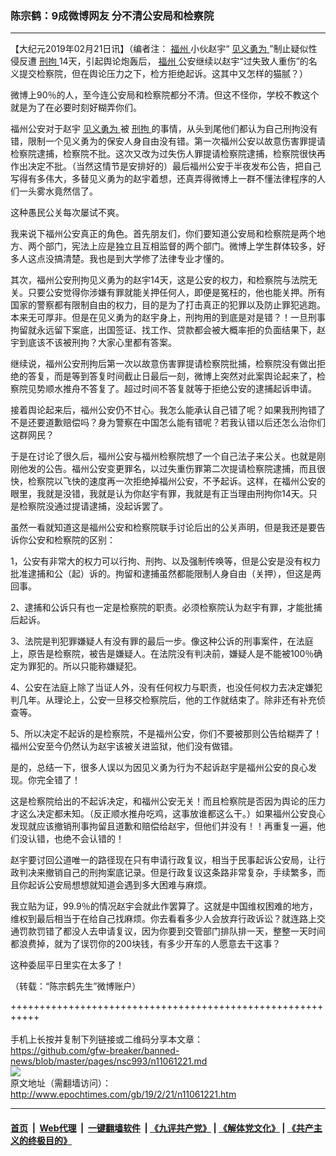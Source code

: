 ### 陈宗鹤：9成微博网友 分不清公安局和检察院
------------------------

<p>
 【大纪元2019年02月21日讯】（编者注：
 <a href="http://www.epochtimes.com/gb/tag/%E7%A6%8F%E5%B7%9E.html">
  福州
 </a>
 小伙赵宇“
 <a href="http://www.epochtimes.com/gb/tag/%E8%A7%81%E4%B9%89%E5%8B%87%E4%B8%BA.html">
  见义勇为
 </a>
 ”制止疑似性侵反遭
 <a href="http://www.epochtimes.com/gb/tag/%E5%88%91%E6%8B%98.html">
  刑拘
 </a>
 14天，引起舆论炮轰后，
 <a href="http://www.epochtimes.com/gb/tag/%E7%A6%8F%E5%B7%9E.html">
  福州
 </a>
 公安继续以赵宇“过失致人重伤”的名义提交检察院，但在舆论压力之下，检方拒绝起诉。这其中又怎样的猫腻？）
</p>
<p>
 微博上90％的人，至今连公安局和检察院都分不清。但这不怪你，学校不教这个就是为了在必要时刻好糊弄你们。
</p>
<p>
 福州公安对于赵宇
 <a href="http://www.epochtimes.com/gb/tag/%E8%A7%81%E4%B9%89%E5%8B%87%E4%B8%BA.html">
  见义勇为
 </a>
 被
 <a href="http://www.epochtimes.com/gb/tag/%E5%88%91%E6%8B%98.html">
  刑拘
 </a>
 的事情，从头到尾他们都认为自己刑拘没有错，限制一个见义勇为的保安人身自由没有错。第一次福州公安以故意伤害罪提请检察院逮捕，检察院不批。这次又改为过失伤人罪提请检察院逮捕，检察院很快再作出决定不批。（当然这情节是安排好的）最后福州公安于半夜发布公告，把自己写得有多伟大，多替见义勇为的赵宇着想，还真弄得微博上一群不懂法律程序的人们一头雾水竟然信了。
</p>
<p>
 这种愚民公关每次屡试不爽。
</p>
<p>
 我来说下福州公安真正的角色。首先朋友们，你们要知道公安局和检察院是两个地方、两个部门，宪法上应是独立且互相监督的两个部门。微博上学生群体较多，好多人这点没搞清楚。我也是到大学修了法律专业才懂的。
</p>
<p>
 其次，福州公安刑拘见义勇为的赵宇14天，这是公安的权力，和检察院与法院无关。只要公安觉得你涉嫌有罪就能关押任何人，即便是冤枉的，他也能关押。所有国家的警察都有限制自由的权力，目的是为了打击真正的犯罪以及防止罪犯逃跑。本来无可厚非。但是在见义勇为的赵宇身上，刑拘用的到底是对是错？！一旦刑事拘留就永远留下案底，出国签证、找工作、贷款都会被大概率拒的负面结果下，赵宇到底该不该被刑拘？大家心里都有答案。
</p>
<p>
 继续说，福州公安刑拘后第一次以故意伤害罪提请检察院批捕，检察院没有做出拒绝的答复，而是等到答复时间截止日最后一刻，微博上突然对此案舆论起来了，检察院见势顺水推舟不答复了。超过时间不答复就等于拒绝公安的逮捕起诉申请。
</p>
<p>
 接着舆论起来后，福州公安仍不甘心。我怎么能承认自己错了呢？如果我刑拘错了不是还要道歉赔偿吗？身为警察在中国怎么能有错呢？若我认错以后还怎么治你们这群网民？
</p>
<p>
 于是在讨论了很久后，福州公安与福州检察院想了一个自己法子来公关。也就是刚刚他发的公告。福州公安变更罪名，以过失重伤罪第二次提请检察院逮捕，而且很快，检察院以飞快的速度再一次拒绝掉福州公安，不予起诉。这样，在福州公安的眼里，我就是没错，我就是认为你赵宇有罪，我就是有正当理由刑拘你14天。只是检察院没通过提请逮捕，没起诉罢了。
</p>
<p>
 虽然一看就知道这是福州公安和检察院联手讨论后出的公关声明，但是我还是要告诉你公安和检察院的区别：
</p>
<p>
 1，公安有非常大的权力可以行拘、刑拘、以及强制传唤等，但是公安是没有权力批准逮捕和公（起）诉的。拘留和逮捕虽然都能限制人身自由（关押），但这是两回事。
</p>
<p>
 2、逮捕和公诉只有也一定是检察院的职责。必须检察院认为赵宇有罪，才能批捕后起诉。
</p>
<p>
 3、法院是判犯罪嫌疑人有没有罪的最后一步。像这种公诉的刑事案件，在法庭上，原告是检察院，被告是嫌疑人。在法院没有判决前，嫌疑人是不能被100％确定为罪犯的。所以只能称嫌疑犯。
</p>
<p>
 4、公安在法庭上除了当证人外，没有任何权力与职责，也没任何权力去决定嫌犯判几年。从理论上，公安一旦移交检察院后，他的工作就结束了。除非还有补充侦查等。
</p>
<p>
 5、所以决定不起诉的是检察院，不是福州公安，你们不要被那则公告给糊弄了！福州公安至今仍然认为赵宇该被关进监狱，他们没有做错。
</p>
<p>
 是的，总结一下，很多人误以为因见义勇为行为不起诉赵宇是福州公安的良心发现。你完全错了！
</p>
<p>
 这是检察院给出的不起诉决定，和福州公安无关！而且检察院是否因为舆论的压力才这么决定都未知。（反正顺水推舟吃鸡，这事放谁都这么干。）如果福州公安良心发现就应该撤销刑事拘留且道歉和赔偿给赵宇，但他们并没有！！再重复一遍，他们没认错，也绝不会认错的！
</p>
<p>
 赵宇要讨回公道唯一的路径现在只有申请行政复议，相当于民事起诉公安局，让行政判决来撤销自己的刑拘案底记录。但是行政复议这条路非常复杂，手续繁多，而且你起诉公安局想想就知道会遇到多大困难与麻烦。
</p>
<p>
 我立贴为证，99.9％的情况赵宇会就此作罢算了。这就是中国维权困难的地方，维权到最后相当于在给自己找麻烦。你去看看多少人会放弃行政诉讼？就连路上交通罚款罚错了都没人去申请复议，因为你要到交管部门排队排一天，整整一天时间都浪费掉，就为了误罚你的200块钱，有多少开车的人愿意去干这事？
</p>
<p>
 这种委屈平日里实在太多了！
</p>
<p>
 （转载：“陈宗鹤先生”微博账户）
</p>

+++++++++++++++++++++++++++++++++++++++++++++++++++++++++++<br/><br/>
手机上长按并复制下列链接或二维码分享本文章：<br/>
https://github.com/gfw-breaker/banned-news/blob/master/pages/nsc993/n11061221.md <br/>
<a href='https://github.com/gfw-breaker/banned-news/blob/master/pages/nsc993/n11061221.md'><img src='https://github.com/gfw-breaker/banned-news/blob/master/pages/nsc993/n11061221.md.png'/></a> <br/>
原文地址（需翻墙访问）：http://www.epochtimes.com/gb/19/2/21/n11061221.htm


------------------------
#### [首页](https://github.com/gfw-breaker/banned-news/blob/master/README.md) &nbsp;|&nbsp; [Web代理](https://github.com/labour-camp/helloworld) &nbsp;|&nbsp; [一键翻墙软件](https://github.com/gfw-breaker/nogfw/blob/master/README.md) &nbsp;| [《九评共产党》](https://github.com/gfw-breaker/9ping.md/blob/master/README.md#九评之一评共产党是什么) | [《解体党文化》](https://github.com/gfw-breaker/jtdwh.md/blob/master/README.md) | [《共产主义的终极目的》](https://github.com/gfw-breaker/gczydzjmd.md/blob/master/README.md)

